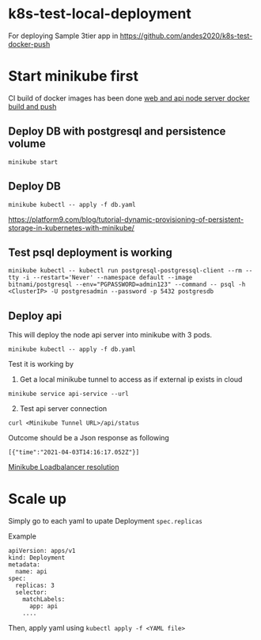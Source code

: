 # k8s-test-local-deployment
For deploying Sample 3tier app in https://github.com/andes2020/k8s-test-docker-push

Start minikube first
=======
CI build of docker images has been done 
[web and api node server docker build and push](https://github.com/andes2020/k8s-test-docker-push/actions)

## Deploy DB with postgresql and persistence volume
```
minikube start
```
## Deploy DB
```
minikube kubectl -- apply -f db.yaml
```
https://platform9.com/blog/tutorial-dynamic-provisioning-of-persistent-storage-in-kubernetes-with-minikube/

## Test psql deployment is working
```
minikube kubectl -- kubectl run postgresql-postgressql-client --rm --tty -i --restart='Never' --namespace default --image bitnami/postgresql --env="PGPASSWORD=admin123" --command -- psql -h <ClusterIP> -U postgresadmin --password -p 5432 postgresdb
```

## Deploy api
This will deploy the node api server into minikube with 3 pods.

```
minikube kubectl -- apply -f db.yaml
```

Test it is working by 
1. Get a local minikube tunnel to access as if external ip exists in cloud
```
minikube service api-service --url 
```

2. Test api server connection
```
curl <Minikube Tunnel URL>/api/status
```

Outcome should be a Json response as following
```
[{"time":"2021-04-03T14:16:17.052Z"}]
```

[Minikube Loadbalancer resolution](https://stackoverflow.com/questions/44110876/kubernetes-service-external-ip-pending)

# Scale up
Simply go to each yaml to upate Deployment ```spec.replicas```

Example
```
apiVersion: apps/v1
kind: Deployment
metadata:
  name: api
spec:
  replicas: 3
  selector:
    matchLabels:
      app: api
    ....
```

Then, apply yaml using ```kubectl apply -f <YAML file>```
